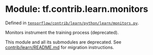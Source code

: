 <div itemscope itemtype="http://developers.google.com/ReferenceObject">
<meta itemprop="name" content="tf.contrib.learn.monitors" />
<meta itemprop="path" content="Stable" />
</div>

# Module: tf.contrib.learn.monitors



Defined in [`tensorflow/contrib/learn/python/learn/monitors.py`](https://www.tensorflow.org/code/tensorflow/contrib/learn/python/learn/monitors.py).

Monitors instrument the training process (deprecated).

This module and all its submodules are deprecated. See
[contrib/learn/README.md](https://www.tensorflow.org/code/tensorflow/contrib/learn/README.md)
for migration instructions.


